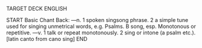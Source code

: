 TARGET DECK
ENGLISH

START
Basic
Chant
Back: —n. 1 spoken singsong phrase. 2 a simple tune used for singing unmetrical words, e.g. Psalms. B song, esp. Monotonous or repetitive. —v. 1 talk or repeat monotonously. 2 sing or intone (a psalm etc.). [latin canto from cano sing]
END
